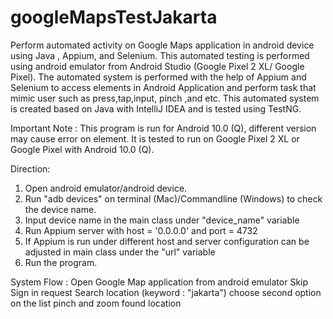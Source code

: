 # googleMapsTestJakarta

Perform automated activity on Google Maps application in android device using Java , Appium, and Selenium. This 
automated testing is performed using android emulator from Android Studio (Google Pixel 2 XL/ Google Pixel). The automated system is
performed with the help of Appium and Selenium to access elements in Android Application and perform task that mimic
user such as press,tap,input, pinch ,and etc. This automated system is created based on Java with IntelliJ IDEA and 
is tested using TestNG.

Important Note : This program is run for Android 10.0 (Q), different version may cause error on element. It is tested to run
on Google Pixel 2 XL or Google Pixel with Android 10.0 (Q).

Direction:
1. Open android emulator/android device.
2. Run "adb devices" on terminal (Mac)/Commandline (Windows) to check the device name.
3. Input device name in the main class under "device_name" variable
4. Run Appium server with host = '0.0.0.0' and port = 4732
5. If Appium is run under different host and server configuration can be adjusted in main class under the "url" variable
6. Run the program.

System Flow : 
Open Google Map application from android emulator
Skip Sign in request
Search location (keyword : "jakarta")
choose second option on the list
pinch and zoom found location


